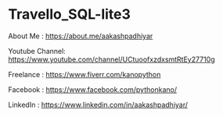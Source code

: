# Travello_SQL-lite3


About Me : https://about.me/aakashpadhiyar

Youtube Channel: https://www.youtube.com/channel/UCtuoofxzdxsmtRtEy27710g

Freelance : https://www.fiverr.com/kanopython

Facebook : https://www.facebook.com/pythonkano/

LinkedIn : https://www.linkedin.com/in/aakashpadhiyar/
